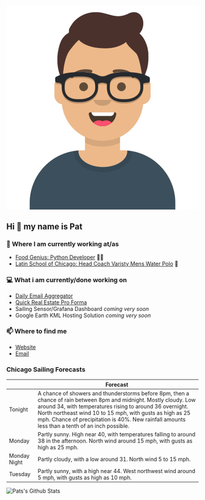 [![Social banner for p-j-falconer](https://raw.githubusercontent.com/P-J-FALCONER/P-J-FALCONER/master/assets/avataaars.svg)](https://patfalconer.com/)
## Hi :wave: my name is Pat

### 💼 Where I am currently working at/as
- [Food Genius: Python Developer](https://getfoodgenius.com/) 🍔🐍
- [Latin School of Chicago: Head Coach Varisty Mens Water Polo](https://www.latinschool.org/) 🤽


### 💻 What i am currently/done working on
 - [Daily Email Aggregator](https://github.com/P-J-FALCONER/dott_daily_mail)
 - [Quick Real Estate Pro Forma](https://github.com/P-J-FALCONER/henry)
 - Sailing Sensor/Grafana Dashboard *coming very soon*
 - Google Earth KML Hosting Solution *coming very soon*

### 📫 Where to find me
 - [Website](https://patfalconer.com/)
 - [Email](mailto:patrick.j.falconer@gmail.com)


### Chicago Sailing Forecasts
|   | Forecast  |
|---|---|
| Tonight | A chance of showers and thunderstorms before 8pm, then a chance of rain between 8pm and midnight. Mostly cloudy. Low around 34, with temperatures rising to around 36 overnight. North northeast wind 10 to 15 mph, with gusts as high as 25 mph. Chance of precipitation is 40%. New rainfall amounts less than a tenth of an inch possible. |
| Monday | Partly sunny. High near 40, with temperatures falling to around 38 in the afternoon. North wind around 15 mph, with gusts as high as 25 mph. |
| Monday Night | Partly cloudy, with a low around 31. North wind 5 to 15 mph. |
| Tuesday | Partly sunny, with a high near 44. West northwest wind around 5 mph, with gusts as high as 10 mph. |

![Pats's Github Stats](https://github-readme-stats.vercel.app/api?username=p-j-falconer&show_icons=true&theme=radical)
